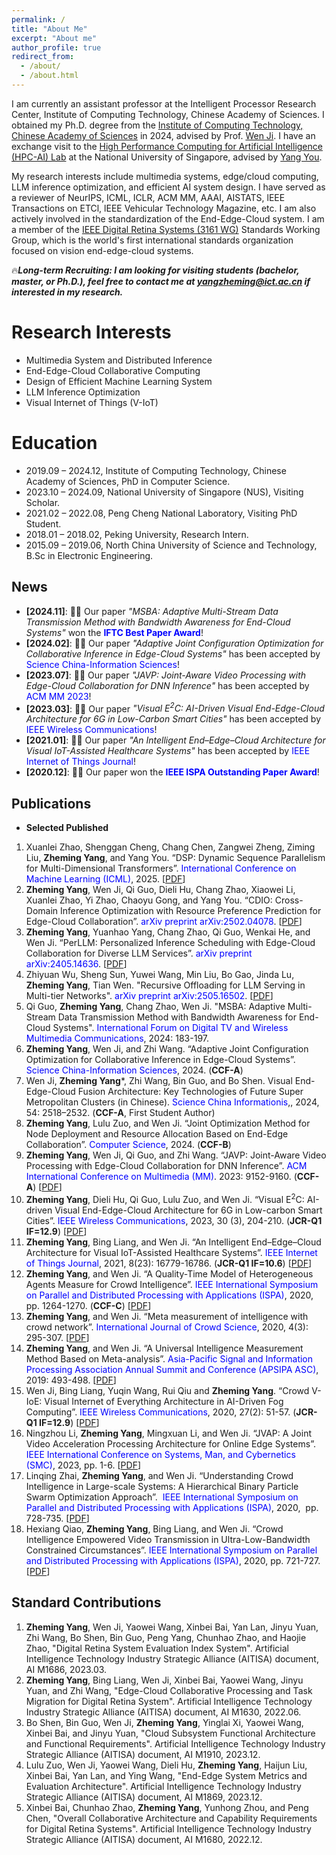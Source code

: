 ```yaml
---
permalink: /
title: "About Me"
excerpt: "About me"
author_profile: true
redirect_from: 
  - /about/
  - /about.html
---
```


I am currently an assistant professor at the Intelligent Processor Research Center, Institute of Computing Technology, Chinese Academy of Sciences. I obtained my Ph.D. degree from the [Institute of Computing Technology, Chinese Academy of Sciences](http://www.ict.ac.cn/) in 2024, advised by Prof. [Wen Ji](https://ict.cas.cn/sourcedb/cn/jssrck/201011/t20101123_3028148.html). I have an exchange visit to the [High Performance Computing for Artificial Intelligence (HPC-AI) Lab](https://ai.comp.nus.edu.sg/) at the National University of Singapore, advised by [Yang You](https://www.comp.nus.edu.sg/~youy/). 

My research interests include multimedia systems, edge/cloud computing, LLM inference optimization, and efficient AI system design. I have served as a reviewer of NeurIPS, ICML, ICLR, ACM MM, AAAI, AISTATS, lEEE Transactions on ETCl, lEEE Vehicular Technology Magazine, etc. I am also actively involved in the standardization of the End-Edge-Cloud system. I am a member of the [IEEE Digital Retina Systems (3161 WG)](https://sagroups.ieee.org/3161/) Standards Working Group, which is the world's first international standards organization focused on vision end-edge-cloud systems.

🔥***Long-term Recruiting: I am looking for visiting students (bachelor, master, or Ph.D.), feel free to contact me at yangzheming@ict.ac.cn if interested in my research.***


<!-- I am a Ph.D. student at the [Institute of Computing Technology, Chinese Academy of Sciences](http://www.ict.ac.cn/). I belong to the Multimedia Advanced Computing Group, advised by [Wen Ji](https://ict.cas.cn/sourcedb/cn/jssrck/201011/t20101123_3028148.html). The group focuses on multimedia systems, novel end-edge-cloud architectures, video transmission optimization, and machine-intelligent coding. I have an exchange visit to the [High Performance Computing for Artificial Intelligence (HPC-AI) Lab](https://ai.comp.nus.edu.sg/) at the National University of Singapore, advised by [Yang You](https://www.comp.nus.edu.sg/~youy/). I am also actively involved in the standardization of the End-Edge-Cloud system. I am a member of the [IEEE Digital Retina Systems (3161 WG)](https://sagroups.ieee.org/3161/) Standards Working Group, which is the world's first international standards organization focused on vision end-edge-cloud systems. I am now working on multimedia system optimization, edge intelligence, and machine learning. If you are seeking any form of academic cooperation, please feel free to email me at [yangzheming@ict.ac.cn](). -->





 

Research Interests
======
* Multimedia System and Distributed Inference
* End-Edge-Cloud Collaborative Computing
* Design of Efficient Machine Learning System
* LLM Inference Optimization
* Visual Internet of Things (V-IoT)


Education
======
* 2019.09 – 2024.12, Institute of Computing Technology, Chinese Academy of Sciences, PhD in Computer Science.
* 2023.10 – 2024.09, National University of Singapore (NUS), Visiting Scholar.
* 2021.02 – 2022.08, Peng Cheng National Laboratory, Visiting PhD Student.
* 2018.01 – 2018.02, Peking University, Research Intern.
* 2015.09 – 2019.06, North China University of Science and Technology, B.Sc in Electronic Engineering.


News
------
* **[2024.11]**:  🎉🎉 Our paper *"MSBA: Adaptive Multi-Stream Data Transmission Method with Bandwidth Awareness for End-Cloud Systems"*  won the **<font color=Blue>IFTC Best Paper Award</font>**!
* **[2024.02]**:  🎉🎉 Our paper *"Adaptive Joint Configuration Optimization for Collaborative Inference in Edge-Cloud Systems"* has been accepted by  <font color=Blue>Science China-Information Sciences</font>!
* **[2023.07]**:  🎉🎉 Our paper *"JAVP: Joint-Aware Video Processing with Edge-Cloud Collaboration for DNN Inference"* has been accepted by  <font color=Blue>ACM MM 2023</font>!
* **[2023.03]**:  🎉🎉 Our paper *"Visual E<sup>2</sup>C: AI-Driven Visual End-Edge-Cloud Architecture for 6G in Low-Carbon Smart Cities"* has been accepted by  <font color=Blue>IEEE Wireless Communications</font>!
* **[2021.01]**:  🎉🎉 Our paper *"An Intelligent End–Edge–Cloud Architecture for Visual IoT-Assisted Healthcare Systems"* has been accepted by  <font color=Blue>IEEE Internet of Things Journal</font>!
* **[2020.12]**:  🎉🎉 Our paper won the **<font color=Blue>IEEE ISPA Outstanding Paper Award</font>**!

 

Publications
------
  <!--
* **Under Review**
1. **Zheming Yang**, Wen Ji, Qi Guo, Dieli Hu, Chang Zhao, Xiaowei Li, Xuanlei Zhao, Yi Zhao, Chaoyu Gong, and Yang You. “CDIO: Cross-Domain Inference Optimization with Resource Preference Prediction for Edge-Cloud Collaboration”. <font color=Blue>arXiv preprint arXiv:2502.04078</font>. [[PDF](https://arxiv.org/abs/2502.04078)]
2. **Zheming Yang**, Yuanhao Yang, Chang Zhao, Qi Guo, Wenkai He, and Wen Ji. “PerLLM: Personalized Inference Scheduling with Edge-Cloud Collaboration for Diverse LLM Services”. <font color=Blue>arXiv preprint arXiv:2405.14636</font>. [[PDF](https://arxiv.org/abs/2405.14636)]
3. Xuanlei Zhao, Shenggan Cheng, Chang Chen, Zangwei Zheng, Ziming Liu, **Zheming Yang**, and Yang You. “DSP: Dynamic Sequence Parallelism for Multi-Dimensional Transformers”.  <font color=Blue>arXiv preprint arXiv:2403.10266</font>. [[PDF](https://arxiv.org/abs/2403.10266)]
4. Yi Zhao, Juepeng Zheng, Guowen Li, Yushan Lai, Kangrui Du, Lixian Zhang, Runmin Dong, Jinxiao Zhang, Mengxuan Chen, Wayne Zhang, Litong Feng, **Zheming Yang**, Chaoyu Gong, Yang You, and Haohuan Fu. “Learning Global Land Cover Mapping Through a Highly-Scalable Weakly-Supervised Method”.
5. Wenkai He, Xiaqing Li, Peiyi Han, Rui Zhang, Yifan Hao, Yuanbo Wen, **Zheming Yang**, Xing Hu, Zidong Du, and Qi Guo. “GM<sup>2</sup>: Generalizing Pre-Routing Static Timing Analysis Across Multiple Design Modes by Incorporating Customized Features”.
-->

* **Selected Published**
1. Xuanlei Zhao, Shenggan Cheng, Chang Chen, Zangwei Zheng, Ziming Liu, **Zheming Yang**, and Yang You. “DSP: Dynamic Sequence Parallelism for Multi-Dimensional Transformers”.  <font color=Blue>International Conference on Machine Learning (ICML)</font>, 2025. [[PDF](https://arxiv.org/abs/2403.10266)]
2. **Zheming Yang**, Wen Ji, Qi Guo, Dieli Hu, Chang Zhao, Xiaowei Li, Xuanlei Zhao, Yi Zhao, Chaoyu Gong, and Yang You. “CDIO: Cross-Domain Inference Optimization with Resource Preference Prediction for Edge-Cloud Collaboration”. <font color=Blue>arXiv preprint arXiv:2502.04078</font>. [[PDF](https://arxiv.org/abs/2502.04078)]
3. **Zheming Yang**, Yuanhao Yang, Chang Zhao, Qi Guo, Wenkai He, and Wen Ji. “PerLLM: Personalized Inference Scheduling with Edge-Cloud Collaboration for Diverse LLM Services”. <font color=Blue>arXiv preprint arXiv:2405.14636</font>. [[PDF](https://arxiv.org/abs/2405.14636)]
4. Zhiyuan Wu, Sheng Sun, Yuwei Wang, Min Liu, Bo Gao, Jinda Lu, **Zheming Yang**, Tian Wen. "Recursive Offloading for LLM Serving in Multi-tier Networks". <font color=Blue>arXiv preprint arXiv:2505.16502</font>. [[PDF](https://arxiv.org/abs/2505.16502)]
5. Qi Guo, **Zheming Yang**, Chang Zhao, Wen Ji. "MSBA: Adaptive Multi-Stream Data Transmission Method with Bandwidth Awareness for End-Cloud Systems".  <font color=Blue>International Forum on Digital TV and Wireless Multimedia Communications</font>, 2024: 183-197.
6. **Zheming Yang**, Wen Ji, and Zhi Wang. “Adaptive Joint Configuration Optimization for Collaborative Inference in Edge-Cloud Systems”.  <font color=Blue>Science China-Information Sciences</font>, 2024. (**CCF-A**)
7. Wen Ji, **Zheming Yang***, Zhi Wang, Bin Guo, and Bo Shen. Visual End-Edge-Cloud Fusion Architecture: Key Technologies of Future Super Metropolitan Clusters (in Chinese). <font color=Blue>Science China Informationis</font>,, 2024, 54: 2518–2532.  (**CCF-A**, First Student Author)
8. **Zheming Yang**, Lulu Zuo, and Wen Ji. “Joint Optimization Method for Node Deployment and Resource Allocation Based on End-Edge Collaboration”.  <font color=Blue>Computer Science</font>, 2024. (**CCF-B**)
9. **Zheming Yang**, Wen Ji, Qi Guo, and Zhi Wang. “JAVP: Joint-Aware Video Processing with Edge-Cloud Collaboration for DNN Inference”.  <font color=Blue>ACM International Conference on Multimedia (MM)</font>. 2023: 9152-9160. (**CCF-A**) [[PDF](https://dl.acm.org/doi/abs/10.1145/3581783.3613914)]
10. **Zheming Yang**, Dieli Hu, Qi Guo, Lulu Zuo, and Wen Ji. “Visual E<sup>2</sup>C: AI-driven Visual End-Edge-Cloud Architecture for 6G in Low-carbon Smart Cities”. <font color=Blue>IEEE Wireless Communications</font>, 2023, 30 (3), 204-210. (**JCR-Q1 IF=12.9**) [[PDF](https://ieeexplore.ieee.org/abstract/document/10183805)]
11. **Zheming Yang**, Bing Liang, and Wen Ji. “An Intelligent End–Edge–Cloud Architecture for Visual IoT-Assisted Healthcare Systems”. <font color=Blue>IEEE Internet of Things Journal</font>, 2021, 8(23): 16779-16786. (**JCR-Q1 IF=10.6**) [[PDF](https://ieeexplore.ieee.org/abstract/document/9328531)]
12. **Zheming Yang**, and Wen Ji. “A Quality-Time Model of Heterogeneous Agents Measure for Crowd Intelligence”. <font color=Blue>IEEE International Symposium on Parallel and Distributed Processing with Applications (ISPA)</font>, 2020, pp. 1264-1270. (**CCF-C**) [[PDF](https://ieeexplore.ieee.org/abstract/document/9443761)]
13. **Zheming Yang**, and Wen Ji. “Meta measurement of intelligence with crowd network”. <font color=Blue>International Journal of Crowd Science</font>, 2020, 4(3): 295-307. [[PDF](https://ieeexplore.ieee.org/abstract/document/9826682)]
14. **Zheming Yang**, and Wen Ji. “A Universal Intelligence Measurement Method Based on Meta-analysis”. <font color=Blue>Asia-Pacific Signal and Information Processing Association Annual Summit and Conference (APSIPA ASC)</font>, 2019: 493-498. [[PDF](https://ieeexplore.ieee.org/abstract/document/9023076)]
15. Wen Ji, Bing Liang, Yuqin Wang, Rui Qiu and **Zheming Yang**. “Crowd V-IoE: Visual Internet of Everything Architecture in AI-Driven Fog Computing”. <font color=Blue>IEEE Wireless Communications</font>, 2020, 27(2): 51-57. (**JCR-Q1 IF=12.9**) [[PDF](https://ieeexplore.ieee.org/abstract/document/9085263)]
16. Ningzhou Li, **Zheming Yang**, Mingxuan Li, and Wen Ji. “JVAP: A Joint Video Acceleration Processing Architecture for Online Edge Systems”. <font color=Blue>IEEE International Conference on Systems, Man, and Cybernetics (SMC)</font>, 2023, pp. 1-6. [[PDF](https://ieeexplore.ieee.org/document/10394353)]
17. Linqing Zhai, **Zheming Yang**, and Wen Ji. “Understanding Crowd Intelligence in Large-scale Systems: A Hierarchical Binary Particle Swarm Optimization Approach”.  <font color=Blue>IEEE International Symposium on Parallel and Distributed Processing with Applications (ISPA)</font>, 2020,  pp. 728-735. [[PDF](https://ieeexplore.ieee.org/abstract/document/9443915)]
18. Hexiang Qiao, **Zheming Yang**, Bing Liang, and Wen Ji. “Crowd Intelligence Empowered Video Transmission in Ultra-Low-Bandwidth Constrained Circumstances”. <font color=Blue>IEEE International Symposium on Parallel and Distributed Processing with Applications (ISPA)</font>, 2020, pp. 721-727. [[PDF](https://ieeexplore.ieee.org/abstract/document/9443904)]



Standard Contributions
------
1. **Zheming Yang**, Wen Ji, Yaowei Wang, Xinbei Bai, Yan Lan, Jinyu Yuan, Zhi Wang, Bo Shen, Bin Guo, Peng Yang, Chunhao Zhao, and Haojie Zhao, "Digital Retina System Evaluation Index System". Artificial Intelligence Technology Industry Strategic Alliance (AITISA) document, AI M1686, 2023.03.
2. **Zheming Yang**, Bing Liang, Wen Ji, Xinbei Bai, Yaowei Wang, Jinyu Yuan, and Zhi Wang, "Edge-Cloud Collaborative Processing and Task Migration for Digital Retina System". Artificial Intelligence Technology Industry Strategic Alliance (AITISA) document, AI M1630, 2022.06.
3. Bo Shen, Bin Guo, Wen Ji, **Zheming Yang**, Yinglai Xi, Yaowei Wang, Xinbei Bai, and Jinyu Yuan, "Cloud Subsystem Functional Architecture and Functional Requirements". Artificial Intelligence Technology Industry Strategic Alliance (AITISA) document, AI M1910, 2023.12.
4. Lulu Zuo, Wen Ji, Yaowei Wang, Dieli Hu, **Zheming Yang**, Haijun Liu, Xinbei Bai, Yan Lan, and Ying Wang, "End-Edge System Metrics and Evaluation Architecture". Artificial Intelligence Technology Industry Strategic Alliance (AITISA) document, AI M1869, 2023.12.
5. Xinbei Bai, Chunhao Zhao, **Zheming Yang**, Yunhong Zhou, and Peng Chen, "Overall Collaborative Architecture and Capability Requirements for Digital Retina Systems". Artificial Intelligence Technology Industry Strategic Alliance (AITISA) document, AI M1680, 2022.12.



